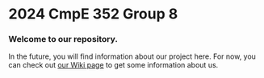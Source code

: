 # 2024 CmpE 352 Group 8

### Welcome to our repository. 

In the future, you will find information about our project here. For now, you can check out [our Wiki page](https://github.com/bounswe/bounswe2024group8/wiki) to get some information about us.



